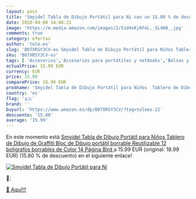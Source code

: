 ```yaml
---
layout: post
title: 'Smyidel Tabla de Dibujo Portátil para Ni con un 15.80 % de descuento'
date: 2020-04-08 14:40:21
image: 'https://m.media-amazon.com/images/I/51d4sKj6FeL._SL400_.jpg'
comments: true
category: ofertas
author: 'tole.es'
slug: 'B07XRSY3CV-es Smyidel Tabla de Dibujo Portátil para Niños Tablero de...'
sku: 'B07XRSY3CV-es'
tags: [ 'Accesorios','Accesorios para portátiles y netbooks','Bolsas y fundas para portátiles y netbooks','Bolígrafos, lápices y útiles de escritura','Fundas blandas para portátiles y netbooks','Informática','Oficina y papelería','Rotuladores permanentes','Rotuladores y subrayadores','bolígrafos', ]
actualPrice: 15.99 EUR
currency: EUR
price: 15.99
comparePrice: 18.99 EUR
prodname: 'Smyidel Tabla de Dibujo Portátil para Niños  Tablero de Dibujo de Graffiti  Bloc de Dibujo portátil borrable  Reutilizable 12 bolígrafos borrables de Color 14 Página  Bird '
country: 'es'
flag: '🇪🇸'
brand: ''
buyurl: 'https://www.amazon.es/dp/B07XRSY3CV/?tag=tolees-21'
descuento: '15.80'
average: '15.99'
---
```


En este momento está [Smyidel Tabla de Dibujo Portátil para Niños  Tablero de Dibujo de Graffiti  Bloc de Dibujo portátil borrable  Reutilizable 12 bolígrafos borrables de Color 14 Página  Bird ](https://www.amazon.es/dp/B07XRSY3CV/?tag=tolees-21) a 15.99 EUR (original: 18.99 EUR) (15.80 %  de descuento) en el siguiente enlace!

[![Smyidel Tabla de Dibujo Portátil para Ni](https://m.media-amazon.com/images/I/51d4sKj6FeL._SL400_.jpg)](https://www.amazon.es/dp/B07XRSY3CV/?tag=tolees-21)

🔎:


[🛒 Aquí!!!](https://www.amazon.es/dp/B07XRSY3CV/?tag=tolees-21)
